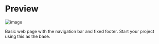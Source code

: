 # Preview
![image](https://github.com/MithunWijayasiri/StartPage-HeaderFooter-Only/assets/104470671/f5aedaea-a456-4313-8b89-b75a75f44a06)

Basic web page with the navigation bar and fixed footer. Start your project using this as the base.
